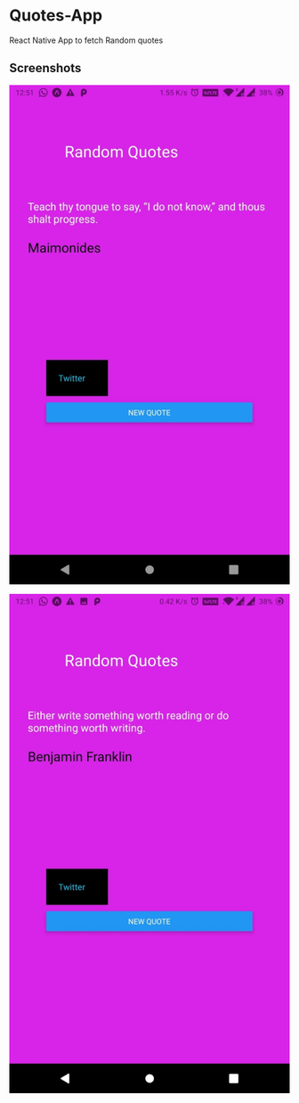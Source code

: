 # Quotes-App
React Native App to fetch Random quotes

## Screenshots

![1](https://github.com/Sagarika00/Quotes-App/blob/master/screenshots/WhatsApp%20Image%202020-04-24%20at%2012.57.43%20AM%20(1).jpeg)

![2](https://github.com/Sagarika00/Quotes-App/blob/master/screenshots/WhatsApp%20Image%202020-04-24%20at%2012.57.43%20AM%20(3).jpeg)
